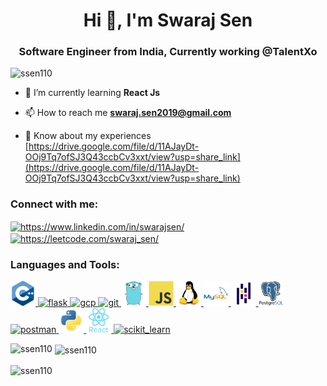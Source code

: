 <h1 align="center">Hi 👋, I'm Swaraj Sen</h1>
<h3 align="center">Software Engineer from India, Currently working @TalentXo</h3>

<p align="left"> <img src="https://komarev.com/ghpvc/?username=ssen110&label=Profile%20views&color=0e75b6&style=flat" alt="ssen110" /> </p>

- 🌱 I’m currently learning **React Js**

- 📫 How to reach me **swaraj.sen2019@gmail.com**

- 📄 Know about my experiences [https://drive.google.com/file/d/11AJayDt-OOj9Tq7ofSJ3Q43ccbCv3xxt/view?usp=share_link](https://drive.google.com/file/d/11AJayDt-OOj9Tq7ofSJ3Q43ccbCv3xxt/view?usp=share_link)

<h3 align="left">Connect with me:</h3>
<p align="left">
<a href="https://linkedin.com/in/https://www.linkedin.com/in/swarajsen/" target="blank"><img align="center" src="https://raw.githubusercontent.com/rahuldkjain/github-profile-readme-generator/master/src/images/icons/Social/linked-in-alt.svg" alt="https://www.linkedin.com/in/swarajsen/" height="30" width="40" /></a>
<a href="https://www.leetcode.com/https://leetcode.com/swaraj_sen/" target="blank"><img align="center" src="https://raw.githubusercontent.com/rahuldkjain/github-profile-readme-generator/master/src/images/icons/Social/leet-code.svg" alt="https://leetcode.com/swaraj_sen/" height="30" width="40" /></a>
</p>

<h3 align="left">Languages and Tools:</h3>
<p align="left"> <a href="https://www.w3schools.com/cpp/" target="_blank" rel="noreferrer"> <img src="https://raw.githubusercontent.com/devicons/devicon/master/icons/cplusplus/cplusplus-original.svg" alt="cplusplus" width="40" height="40"/> </a> <a href="https://flask.palletsprojects.com/" target="_blank" rel="noreferrer"> <img src="https://www.vectorlogo.zone/logos/pocoo_flask/pocoo_flask-icon.svg" alt="flask" width="40" height="40"/> </a> <a href="https://cloud.google.com" target="_blank" rel="noreferrer"> <img src="https://www.vectorlogo.zone/logos/google_cloud/google_cloud-icon.svg" alt="gcp" width="40" height="40"/> </a> <a href="https://git-scm.com/" target="_blank" rel="noreferrer"> <img src="https://www.vectorlogo.zone/logos/git-scm/git-scm-icon.svg" alt="git" width="40" height="40"/> </a> <a href="https://golang.org" target="_blank" rel="noreferrer"> <img src="https://raw.githubusercontent.com/devicons/devicon/master/icons/go/go-original.svg" alt="go" width="40" height="40"/> </a> <a href="https://developer.mozilla.org/en-US/docs/Web/JavaScript" target="_blank" rel="noreferrer"> <img src="https://raw.githubusercontent.com/devicons/devicon/master/icons/javascript/javascript-original.svg" alt="javascript" width="40" height="40"/> </a> <a href="https://www.linux.org/" target="_blank" rel="noreferrer"> <img src="https://raw.githubusercontent.com/devicons/devicon/master/icons/linux/linux-original.svg" alt="linux" width="40" height="40"/> </a> <a href="https://www.mysql.com/" target="_blank" rel="noreferrer"> <img src="https://raw.githubusercontent.com/devicons/devicon/master/icons/mysql/mysql-original-wordmark.svg" alt="mysql" width="40" height="40"/> </a> <a href="https://pandas.pydata.org/" target="_blank" rel="noreferrer"> <img src="https://raw.githubusercontent.com/devicons/devicon/2ae2a900d2f041da66e950e4d48052658d850630/icons/pandas/pandas-original.svg" alt="pandas" width="40" height="40"/> </a> <a href="https://www.postgresql.org" target="_blank" rel="noreferrer"> <img src="https://raw.githubusercontent.com/devicons/devicon/master/icons/postgresql/postgresql-original-wordmark.svg" alt="postgresql" width="40" height="40"/> </a> <a href="https://postman.com" target="_blank" rel="noreferrer"> <img src="https://www.vectorlogo.zone/logos/getpostman/getpostman-icon.svg" alt="postman" width="40" height="40"/> </a> <a href="https://www.python.org" target="_blank" rel="noreferrer"> <img src="https://raw.githubusercontent.com/devicons/devicon/master/icons/python/python-original.svg" alt="python" width="40" height="40"/> </a> <a href="https://reactjs.org/" target="_blank" rel="noreferrer"> <img src="https://raw.githubusercontent.com/devicons/devicon/master/icons/react/react-original-wordmark.svg" alt="react" width="40" height="40"/> </a> <a href="https://scikit-learn.org/" target="_blank" rel="noreferrer"> <img src="https://upload.wikimedia.org/wikipedia/commons/0/05/Scikit_learn_logo_small.svg" alt="scikit_learn" width="40" height="40"/> </a> </p>

<p><img align="left" src="https://github-readme-stats.vercel.app/api/top-langs?username=ssen110&show_icons=true&locale=en&layout=compact" alt="ssen110" /></p>

<p>&nbsp;<img align="center" src="https://github-readme-stats.vercel.app/api?username=ssen110&show_icons=true&locale=en" alt="ssen110" /></p>

<p><img align="center" src="https://github-readme-streak-stats.herokuapp.com/?user=ssen110&" alt="ssen110" /></p>
